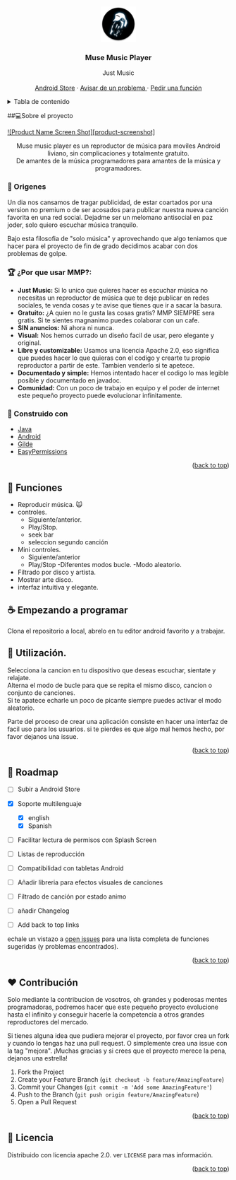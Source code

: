 <div id="top"></div>
<!-- https://raw.githubusercontent.com/othneildrew/Best-README-Template/master
*** Thanks for checking out the Best-README-Template. If you have a suggestion
*** that would make this better, please fork the repo and create a pull request
*** or simply open an issue with the tag "enhancement".
*** Don't forget to give the project a star!
*** Thanks again! Now go create something AMAZING! :D
-->



<!-- PROJECT SHIELDS -->
<!--
*** I'm using markdown "reference style" links for readability.
*** Reference links are enclosed in brackets [ ] instead of parentheses ( ).
*** See the bottom of this document for the declaration of the reference variables
*** for contributors-url, forks-url, etc. This is an optional, concise syntax you may use.
*** https://www.markdownguide.org/basic-syntax/#reference-style-links

[![Contributors][contributors-shield]][contributors-url]
[![Forks][forks-shield]][forks-url]
[![Stargazers][stars-shield]][stars-url]
[![Issues][issues-shield]][issues-url]
[![MIT License][license-shield]][license-url]
[![LinkedIn][linkedin-shield]][linkedin-url]
-->




<!-- PROJECT LOGO -->
<br />
<div align="center">
  <a href="https://github.com/DeJorgev/projectMMP">
    <img src="app/src/main/res/mipmap-hdpi/ic_launcher_round.png" alt="Logo" width="80" height="80">
  </a>

  <h3 align="center">Muse Music Player</h3>

  <p align="center">
    Just Music
    <br />
    <br />
    <a href="https://github.com/DeJorgev/projectMMP/xa"> Android Store</a>
    ·
    <a href="https://github.com/DeJorgev/projectMMP/issues"> Avisar de un problema </a>
    ·
    <a href="https://github.com/DeJorgev/projectMMP/issues"> Pedir una función </a>
  </p>
</div>



<!-- TABLE OF CONTENTS -->
<details>
  <summary>Tabla de contenido</summary>
  <ol>
    <li>
      <a href="# 💻Sobre-el-proyecto">Sobre el proyecto</a>
      <ul>
        <li><a href="#Origenes">Origenes</a></li>
        <li><a href="#¿Por-que-usar-MMP?">¿Por que usar MMP?</a></li>
        <li><a href="#Construido-con">Construido con</a></li>
      </ul>
    </li>
     <li><a href="#Funciones">Funciones</a></li>
    <li>
      <a href="#Empezando-a-programar">Empezando a programar</a>
    </li>
    <li><a href="#utilización">Utilización</a></li>
    <li><a href="#roadmap">Roadmap</a></li>
    <li><a href="#licencia">Licencia</a></li>
  </ol>
</details>



<!-- ABOUT THE PROJECT -->
##💻Sobre el proyecto

[![Product Name Screen Shot][product-screenshot]](https://example.com)
<p align = "center">
Muse music player es un reproductor de música para moviles Android liviano, sin complicaciones y totalmente gratuito. <br/>
De amantes de la música programadores para amantes de la música y programadores.
</p>

### 👀 Origenes
Un dia nos cansamos de tragar publicidad, de estar coartados por una version no premium o de ser acosados para publicar nuestra nueva canción favorita en una red social. Dejadme ser un melomano antisocial en paz joder, solo quiero escuchar música tranquilo.<br/> 

Bajo esta filosofia de "solo música" y aprovechando que algo teniamos que hacer para el proyecto de fin de grado decidimos acabar con dos problemas de golpe.

### 🏆 ¿Por que usar MMP?:
* <b>Just Music: </b> Si lo unico que quieres hacer es escuchar música no necesitas un reproductor de música que te deje publicar en redes sociales, te venda cosas y te avise que tienes que ir a sacar la basura.
* <b>Gratuito:</b> ¿A quien no le gusta las cosas gratis? MMP SIEMPRE sera gratis. Si te sientes magnanimo puedes colaborar con un cafe.
* <b>SIN anuncios:</b> Ni ahora ni nunca.
* <b>Visual:</b> Nos hemos currado un diseño facil de usar, pero elegante y original.
* <b>Libre y customizable:</b> Usamos una licencia Apache 2.0, eso significa que puedes hacer lo que quieras con el codigo y crearte tu propio reproductor a partir de este. Tambien venderlo si te apetece.
* <b>Documentado y simple:</b> Hemos intentado hacer el codigo lo mas legible posible y documentado en javadoc.
* <b>Comunidad:</b> Con un poco de trabajo en equipo y el poder de internet este pequeño proyecto puede evolucionar infinitamente. 


### 🏢 Construido con
* [Java](https://java.com)
* [Android](https://Android.com)
* [Gilde](https://github.com/bumptech/glide)
* [EasyPermissions](https://github.com/googlesamples/easypermissions)
<p align="right">(<a href="#top">back to top</a>)</p>

## 💎 Funciones
- Reproducir música. 🙀 
- controles.
  - Siguiente/anterior.
  - Play/Stop.  
  - seek bar
  - seleccion segundo canción
- Mini controles.
  - Siguiente/anterior
  - Play/Stop
-Diferentes modos bucle.
-Modo aleatorio.
- Filtrado por disco y artista.
- Mostrar arte disco.
- interfaz intuitiva y elegante.


<!-- GETTING STARTED -->
## ☕ Empezando a programar
Clona el repositorio a local, abrelo en tu editor android favorito y a trabajar.


<!-- USAGE EXAMPLES -->
## 📀 Utilización.

Selecciona la cancion en tu dispositivo que deseas escuchar, sientate y relajate.<br/>
Alterna el modo de bucle para que se repita el mismo disco, cancion o conjunto de canciones.<br/>
Si te apatece echarle un poco de picante siempre puedes activar el modo aleatorio.<br>

Parte del proceso de crear una aplicación consiste en hacer una interfaz de facil uso para los usuarios. si te pierdes es que algo mal hemos hecho, por favor dejanos una issue.

<p align="right">(<a href="#top">back to top</a>)</p>



<!-- ROADMAP -->
## 🚗 Roadmap
- [ ] Subir a Android Store
- [x] Soporte multilenguaje
    - [x] english
    - [x] Spanish
- [ ] Facilitar lectura de permisos con Splash Screen
- [ ] Listas de reproducción
- [ ] Compatibilidad con tabletas Android
- [ ] Añadir libreria para efectos visuales de canciones
- [ ] Filtrado de canción por estado animo  
- [ ] añadir Changelog
- [ ] Add back to top links


echale un vistazo a [open issues](https://github.com/DeJorgev/projectMMP/issues) para una lista completa de funciones sugeridas (y problemas encontrados).

<p align="right">(<a href="#top">back to top</a>)</p>



<!-- CONTRIBUTING -->
## ❤️ Contribución

Solo mediante la contribucion de vosotros, oh grandes y poderosas mentes programadoras, podremos hacer que este pequeño proyecto evolucione hasta el infinito 
y conseguir hacerle la competencia a otros grandes reproductores del mercado.

Si tienes alguna idea que pudiera mejorar el proyecto, por favor crea un fork y cuando lo tengas haz una pull request. O simplemente crea una issue con la tag 
"mejora". ¡Muchas gracias y si crees que el proyecto merece la pena, dejanos una estrella!

1. Fork the Project
2. Create your Feature Branch (`git checkout -b feature/AmazingFeature`)
3. Commit your Changes (`git commit -m 'Add some AmazingFeature'`)
4. Push to the Branch (`git push origin feature/AmazingFeature`)
5. Open a Pull Request

<p align="right">(<a href="#top">back to top</a>)</p>

<!-- LICENSE -->
## 📜 Licencia

Distribuido con licencia apache 2.0. ver `LICENSE` para mas información.

<p align="right">(<a href="#top">back to top</a>)</p>
